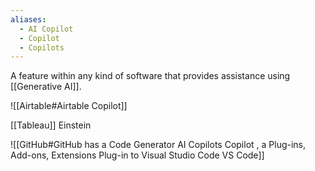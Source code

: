 ```yaml
---
aliases:
  - AI Copilot
  - Copilot
  - Copilots
---
```


A feature within any kind of software that provides assistance using [[Generative AI]].  

![[Airtable#Airtable Copilot]]

[[Tableau]] Einstein

![[GitHub#GitHub has a Code Generator AI Copilots Copilot , a Plug-ins, Add-ons, Extensions Plug-in to Visual Studio Code VS Code]]